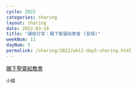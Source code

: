 ```yaml
---
cycle: 2022
categories: sharing
layout: sharing
date: 2022-03-18
title: "讀經分享：賜下聖靈給教會 (音頻)"
weekNum: 11
dayNum: 5
permalink: /sharing/2022/wk11-day5-sharing.html
---
```


[賜下聖靈給教會](https://eccseattle.github.io/media/sharing/2022/wk011/2022-03-18-bin.m4a)

`小錢`
